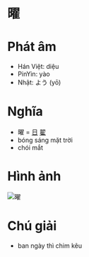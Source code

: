# 曜

# Phát âm
* Hán Việt: diệu
* PinYin: yào
* Nhật: よう (yō)

# Nghĩa
* 曜 = [日](日.md) [翟](翟.md)
* bóng sáng mặt trời
* chói mắt

# Hình ảnh
![曜](../img/曜.jpg)

# Chú giải
+ ban ngày thì chim kêu

<script>window.HANZI_FIELD='曜';</script>